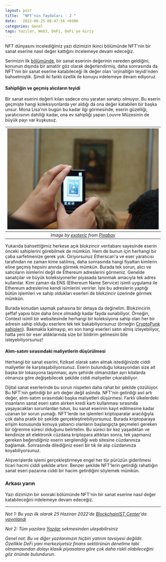 ```yaml
---
layout: post
title:  "NFT'nin faydaları - 2 "
date:   2022-06-25 08:47:56 +0300
categories: Genel
tags: Yazılar, Web3, DeFi, DeFi'ye Giriş
---
```


NFT dünyasını incelediğimiz yazı dizimizin ikinci bölümünde NFT'nin bir sanat eserine nasıl değer kattığını incelemeye devam edeceğiz.

Serimizin ilk [bölümünde](/genel/2022/05/25/NFTler-nasil-deger-katar-1.html), bir sanat eserinin değerinin nereden geldiğini, konunun dışında bir amatör göz olarak değerlendirmiş, daha sonrasında da NFT'nin bir sanat eserine katabileceği ilk değer olan 'orjinalliğin teyidi'nden bahsetmiştik. Şimdi iki farklı özellik ile konuyu irdelemeye devam ediyoruz. 

#### Sahipliğin ve geçmiş alıcıların teyidi 
Bir sanat eserini değerli kılan sadece onu yaratan sanatçı olmuyor. Bu eserin geçmişte hangi koleksiyonlarda yer aldığı da ona değer katabilen bir başka unsur. Mona Lisa'nın bugün bu kadar ilgi görmesinde, eserin güzelliği, yaratıcısının dahiliği kadar, ona ev sahipliği yapan Louvre Müzesinin de büyük payı var kuşkusuz. 

|![tokens](/assets/mona-lisa-1357716_800.jpg)|
|:--:| 
| *Image by [exoteric](https://pixabay.com/users/exoteric-2345351/) from [Pixabay](https://pixabay.com/)*|

Yukarıda bahsettiğimiz herkese açık blokzincir veritabanı sayesinde eserin önceki sahiplerini görebilmek de mümkün. Hem de bunun için herhangi bir çaba sarfetmenize gerek yok. Giriyorsunuz Etherscan'a ve eser yaratıcısı tarafından ne zaman kime satılmış, daha sonrasında hangi fiyattan kimlerin eline geçmiş hepsini anında görmek mümkün. Burada tek sorun, alıcı ve satıcıların isimlerini değil de Ethereum adreslerini görmeniz. Genelde sanatçılar ve büyük koleksiyonerler piyasada tanınmak amacıyla tek adres kullanılar. Kimi zaman da ENS (Ethereum Name Service) isimli uygulama ile Ethereum adreslerine kendi isimlerini verirler. İşte bu adreslerin yaptığı bütün işlemleri ve sahip oldukları eserleri de blokzincir üzerinde görmek mümkün. 

Burada konudan sapmak pahasına bir detaya da değinelim. Blokzincirin şeffaf yapısı bize daha önce olmadığı kadar fayda sunabiliyor. Örneğin, Context isimli bir websitesinde herhangi bir koleksiyona sahip olan her bir adresin sahip olduğu eserlere tek tek bakabiliyorsunuz (örneğin [CryptoPunk sahipleri](https://context.app/lists/cryptopunks)). Bakmakla kalmayıp, en son hangi eserleri satın almış izleyebiliyor, hatta yeni bir eser aldıklarında size bir bildirim gelmesini bile isteyebiliyorsunuz!

#### Alım-satım sırasındaki maliyetlerin düşürülmesi
Herhangi bir sanat eserini, fiziksel olarak satın almak istediğinizde ciddi maliyetler ile karşılaşabiliyorsunuz. Eserin bulunduğu lokasyondan size ait başka bir lokasyona taşınması, aynı şehirde olmanızdan ayrı kıtalarda olmanıza göre değişebilecek şekilde ciddi maliyetler çıkarabiliyor. 

Dijital sanat eserlerinde bu sorun nispeten daha rahat bir şekilde çözülüyor. Bu NFT'nin getirdiği bir artı değer değil aslında. NFT'nin getirdiği asıl artı değer, alım-satım sırasındaki başka maliyetleri düşürmesi. Farklı ülkelerdeki insanların sanat eseri satın alırken kredi kartı kullanması sırasında yaşayacakları sorunlardan tutun, bu sanat eserinin kayıt edilmesine kadar uzanan bir sorun yumağı. NFT'lerde ise işlemleri kriptoparalar aracılığıyla çok daha pratik bir şekilde gerçekleştirebiliyorsunuz. Burada kriptoparaya erişim konusunda konuya yabancı olanların başlangıçta geçmeleri gereken bir öğrenme süreci olduğunu belirtelim. Bu süreci bir kez yaşadıktan ve kendinize ait elektronik cüzdana kriptopara attıktan sonra, tek yapmanız gereken beğendiğiniz eserin sergilendiği web sitesine cüzdanınıza bağlamak. Sonrasında dilediğiniz eseri bir tık ile alıp cüzdanınıza koyabiliyorsunuz. 

Alışverişlerde işlemi gerçekleştirmeye engel her tür pürüzün giderilmesi ticari hacmi ciddi şekilde artırır. Benzer şekilde NFT'lerin getirdiği rahatlığın sanat eseri pazarına ciddi bir hacim getirdiğini söylemek mümkün. 

### Arkası yarın
Yazı dizimizin bir sonraki bölümünde NFT'nin bir sanat eserine nasıl değer katabileceğini irdelemeye devam edeceğiz. 

---

*Not 1: Bu yazı ilk olarak 25 Haziran 2022'de [BlockchainIST Center](https://medium.com/blockchainist-center)'da [yayınlandı](https://medium.com/blockchainist-center/nft-nas%C4%B1l-de%C4%9Fer-katar-ii-fbc49f5346d2)*

*Not 2: Tüm yazılara [Yazılar](/articles/) sekmesinden ulaşabilirsiniz*

*Genel not: Bu ve diğer yazılarımızın hiçbiri yatırım tavsiyesi değildir. Özellikle DeFi yani merkeziyetsiz finans sektörünün denetime tabi olmamasından dolayı klasik piyasalara göre çok daha riskli olabileceğini göz önünde bulundurun.* 

